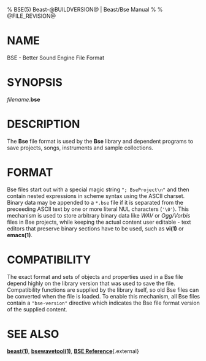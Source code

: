 % BSE(5) Beast-@BUILDVERSION@ | Beast/Bse Manual
%
% @FILE_REVISION@

# NAME
BSE - Better Sound Engine File Format

# SYNOPSIS
*filename*.**bse**

# DESCRIPTION

The **Bse** file format is used by the **Bse** library and dependent programs to save
projects, songs, instruments and sample collections.

# FORMAT

Bse files start out with a special magic string `"; BseProject\n"` and then contain nested
expressions in scheme syntax using the ASCII charset.
Binary data may be appended to a `*.bse` file if it is separated from the preceeding
ASCII text by one or more literal NUL characters (`'\0'`).
This mechanism is used to store arbitrary binary data like *WAV* or *Ogg/Vorbis* files
in Bse projects, while keeping the actual content user editable - text editors that
preserve binary sections have to be used, such as **vi(1)** or **emacs(1)**.

# COMPATIBILITY

The exact format and sets of objects and properties used in a Bse file depend highly
on the library version that was used to save the file. Compatibility functions are supplied
by the library itself, so old Bse files can be converted when the file is loaded.
To enable this mechanism, all Bse files contain a `"bse-version"` directive which
indicates the  Bse file format version of the supplied content.

# SEE ALSO

[**beast(1)**](beast.1.html),
[**bsewavetool(1)**](bsewavetool.1.html),
[**BSE Reference**](https://testbit.eu/pub/docs/beast/latest/namespaceBse.html){.external}
